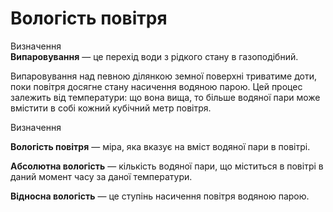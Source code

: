 # Вологiсть повiтря

<div class="eoz-wrap">
<span class="eoz">Визначення</span>
<div class="eoz-text">
<b>Випаровування</b> — це перехiд води з рiдкого стану в газоподiбний.
</div>
</div>

Випаровування над певною ділянкою земної поверхні триватиме доти, поки повітря досягне стану насичення водяною парою. Цей процес залежить від температури: що вона вища, то більше водяної пари може вмістити в собі кожний кубічний метр повітря.

<div class="eoz-wrap">
<span class="eoz">Визначення</span>
<div class="eoz-text">
<p><b>Вологiсть повiтря</b> — мiра, яка вказує на вмiст водяної пари в повiтрi.</p>
<p><b>Абсолютна вологiсть</b> — кiлькiсть водяної пари, що мiститься в повiтрi в даний момент часу за даної температури.</p>
<b>Вiдносна вологiсть</b> — це ступiнь насичення повiтря водяною парою.
</div>
</div>